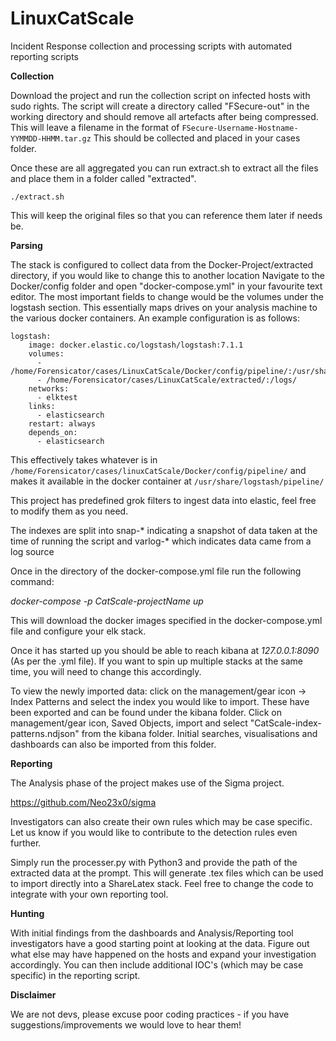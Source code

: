 # LinuxCatScale
Incident Response collection and processing scripts with automated reporting scripts

**Collection**

Download the project and run the collection script on infected hosts with sudo rights. The script will create a directory called "FSecure-out" in the working directory and should remove all artefacts after being compressed. This will leave a filename in the format of `FSecure-Username-Hostname-YYMMDD-HHMM.tar.gz` 
This should be collected and placed in your cases folder.

Once these are all aggregated you can run extract.sh to extract all the files and place them in a folder called "extracted".

`./extract.sh`

This will keep the original files so that you can reference them later if needs be.


**Parsing**


The stack is configured to collect data from the Docker-Project/extracted directory, if you would like to change this to another location
Navigate to the Docker/config folder and open "docker-compose.yml" in your favourite text editor. 
The most important fields to change would be the volumes under the logstash section. This essentially maps drives on your analysis machine to the various docker containers. An example configuration is as follows:

```
logstash:
    image: docker.elastic.co/logstash/logstash:7.1.1
    volumes:
      - /home/Forensicator/cases/LinuxCatScale/Docker/config/pipeline/:/usr/share/logstash/pipeline/
      - /home/Forensicator/cases/LinuxCatScale/extracted/:/logs/
    networks:
      - elktest
    links:
      - elasticsearch
    restart: always
    depends_on:
      - elasticsearch
```

This effectively takes whatever is in `/home/Forensicator/cases/linuxCatScale/Docker/config/pipeline/` and makes it available in the docker container at `/usr/share/logstash/pipeline/`

This project has predefined grok filters to ingest data into elastic, feel free to modify them as you need. 

The indexes are split into snap-\* indicating a snapshot of data taken at the time of running the script and varlog-\* which indicates data came from a log source

Once in the directory of the docker-compose.yml file run the following command:

*docker-compose -p CatScale-projectName up*

This will download the docker images specified in the docker-compose.yml file and configure your elk stack.

Once it has started up you should be able to reach kibana at *127.0.0.1:8090* (As per the .yml file). If you want to spin up multiple stacks at the same time, you will need to change this accordingly.

To view the newly imported data: click on the management/gear icon -> Index Patterns and select the index you would like to import. These have been exported and can be found under the kibana folder. Click on management/gear icon, Saved Objects, import and select "CatScale-index-patterns.ndjson" from the kibana folder. Initial searches, visualisations and dashboards can also be imported from this folder.


**Reporting**

The Analysis phase of the project makes use of the Sigma project.

https://github.com/Neo23x0/sigma

Investigators can also create their own rules which may be case specific. Let us know if you would like to contribute to the detection rules even further. 

Simply run the processer.py with Python3 and provide the path of the extracted data at the prompt. This will generate .tex files which can be used to import directly into a ShareLatex stack. Feel free to change the code to integrate with your own reporting tool.  

**Hunting** 

With initial findings from the dashboards and Analysis/Reporting tool investigators have a good starting point at looking at the data. Figure out what else may have happened on the hosts and expand your investigation accordingly. You can then include additional IOC's (which may be case specific) in the reporting script. 


**Disclaimer**

We are not devs, please excuse poor coding practices - if you have suggestions/improvements we would love to hear them!
